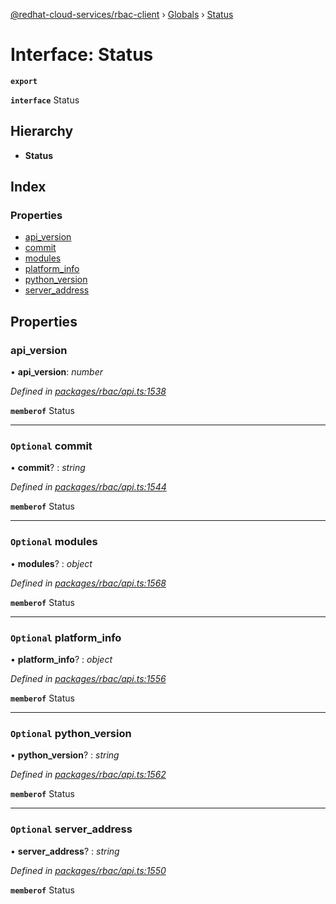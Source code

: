 [@redhat-cloud-services/rbac-client](../README.md) › [Globals](../globals.md) › [Status](status.md)

# Interface: Status

**`export`** 

**`interface`** Status

## Hierarchy

* **Status**

## Index

### Properties

* [api_version](status.md#api_version)
* [commit](status.md#optional-commit)
* [modules](status.md#optional-modules)
* [platform_info](status.md#optional-platform_info)
* [python_version](status.md#optional-python_version)
* [server_address](status.md#optional-server_address)

## Properties

###  api_version

• **api_version**: *number*

*Defined in [packages/rbac/api.ts:1538](https://github.com/RedHatInsights/javascript-clients/blob/master/packages/rbac/api.ts#L1538)*

**`memberof`** Status

___

### `Optional` commit

• **commit**? : *string*

*Defined in [packages/rbac/api.ts:1544](https://github.com/RedHatInsights/javascript-clients/blob/master/packages/rbac/api.ts#L1544)*

**`memberof`** Status

___

### `Optional` modules

• **modules**? : *object*

*Defined in [packages/rbac/api.ts:1568](https://github.com/RedHatInsights/javascript-clients/blob/master/packages/rbac/api.ts#L1568)*

**`memberof`** Status

___

### `Optional` platform_info

• **platform_info**? : *object*

*Defined in [packages/rbac/api.ts:1556](https://github.com/RedHatInsights/javascript-clients/blob/master/packages/rbac/api.ts#L1556)*

**`memberof`** Status

___

### `Optional` python_version

• **python_version**? : *string*

*Defined in [packages/rbac/api.ts:1562](https://github.com/RedHatInsights/javascript-clients/blob/master/packages/rbac/api.ts#L1562)*

**`memberof`** Status

___

### `Optional` server_address

• **server_address**? : *string*

*Defined in [packages/rbac/api.ts:1550](https://github.com/RedHatInsights/javascript-clients/blob/master/packages/rbac/api.ts#L1550)*

**`memberof`** Status
